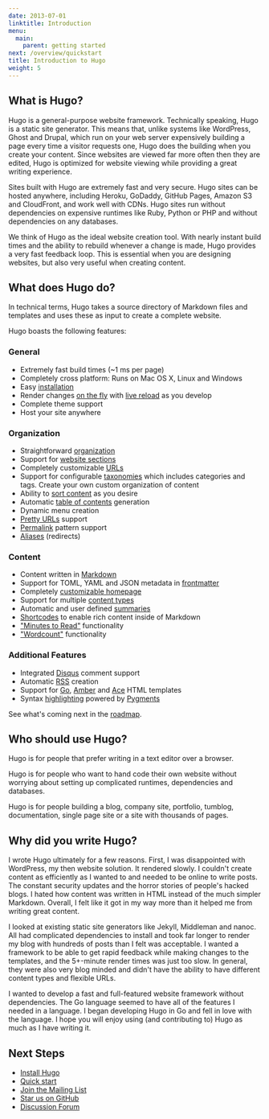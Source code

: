 ```yaml
---
date: 2013-07-01
linktitle: Introduction
menu:
  main:
    parent: getting started
next: /overview/quickstart
title: Introduction to Hugo
weight: 5
---
```


## What is Hugo?

Hugo is a general-purpose website framework. Technically speaking, Hugo is
a static site generator. This means that, unlike systems like WordPress,
Ghost and Drupal, which run on your web server expensively building a page
every time a visitor requests one, Hugo does the building when you create
your content. Since websites are viewed far more often then they are
edited, Hugo is optimized for website viewing while providing a great
writing experience.

Sites built with Hugo are extremely fast and very secure. Hugo sites can
be hosted anywhere, including Heroku, GoDaddy, GitHub Pages, Amazon S3
and CloudFront, and work well with CDNs. Hugo sites run without dependencies
on expensive runtimes like Ruby, Python or PHP and without dependencies
on any databases.

We think of Hugo as the ideal website creation tool. With nearly instant
build times and the ability to rebuild whenever a change is made, Hugo
provides a very fast feedback loop. This is essential when you are
designing websites, but also very useful when creating content.

## What does Hugo do?

In technical terms, Hugo takes a source directory of Markdown files and
templates and uses these as input to create a complete website.

Hugo boasts the following features:

### General

  * Extremely fast build times (~1&nbsp;ms per page)
  * Completely cross platform: Runs on Mac OS&nbsp;X, Linux and Windows
  * Easy [installation](/overview/installing)
  * Render changes [on the fly](/overview/usage) with [live reload](/extras/livereload) as you develop
  * Complete theme support
  * Host your site anywhere

### Organization

  * Straightforward [organization](/content/organization)
  * Support for [website sections](/content/sections)
  * Completely customizable [URLs](/extras/urls)
  * Support for configurable [taxonomies](/indexes/overview) which includes categories and tags.  Create your own custom organization of content
  * Ability to [sort content](/content/ordering) as you desire
  * Automatic [table of contents](/extras/toc) generation
  * Dynamic menu creation
  * [Pretty URLs](/extras/urls) support
  * [Permalink](/extras/permalinks) pattern support
  * [Aliases](/extras/aliases) (redirects)

### Content

  * Content written in [Markdown](/content/example)
  * Support for TOML, YAML and JSON metadata in [frontmatter](/content/front-matter)
  * Completely [customizable homepage](/layout/homepage)
  * Support for multiple [content types](/content/types)
  * Automatic and user defined [summaries](/content/summaries)
  * [Shortcodes](/extras/shortcodes) to enable rich content inside of Markdown
  * ["Minutes to Read"](/layout/variables) functionality
  * ["Wordcount"](/layout/variables) functionality

### Additional Features

  * Integrated [Disqus](https://disqus.com/) comment support
  * Automatic [RSS](/layout/rss) creation
  * Support for [Go](http://golang.org/pkg/html/template/), [Amber](https://github.com/eknkc/amber) and [Ace](http://ace.yoss.si/) HTML templates
  * Syntax [highlighting](/extras/highlighting) powered by [Pygments](http://pygments.org/)

See what's coming next in the [roadmap](/meta/roadmap).

## Who should use Hugo?

Hugo is for people that prefer writing in a text editor over
a browser.

Hugo is for people who want to hand code their own website without
worrying about setting up complicated runtimes, dependencies and
databases.

Hugo is for people building a blog, company site, portfolio, tumblog,
documentation, single page site or a site with thousands of
pages.

## Why did you write Hugo?

I wrote Hugo ultimately for a few reasons. First, I was disappointed with
WordPress, my then website solution. It rendered slowly. I couldn't create
content as efficiently as I wanted to and needed to be online to write
posts. The constant security updates and the horror stories of people's
hacked blogs. I hated how content was written in HTML instead of the much
simpler Markdown. Overall, I felt like it got in my way more than it helped
me from writing great content.

I looked at existing static site generators like Jekyll, Middleman and nanoc.
All had complicated dependencies to install and took far longer to render
my blog with hundreds of posts than I felt was acceptable. I wanted
a framework to be able to get rapid feedback while making changes to the
templates, and the 5+-minute render times was just too slow. In general,
they were also very blog minded and didn't have the ability to have
different content types and flexible URLs.

I wanted to develop a fast and full-featured website framework without
dependencies. The Go language seemed to have all of the features I needed
in a language. I began developing Hugo in Go and fell in love with the
language. I hope you will enjoy using (and contributing to) Hugo as much
as I have writing it.

## Next Steps

 * [Install Hugo](/overview/installing)
 * [Quick start](/overview/quickstart)
 * [Join the Mailing List](/community/mailing-list)
 * [Star us on GitHub](http://github.com/spf13/hugo)
 * [Discussion Forum](http://discuss.gohugo.io)

